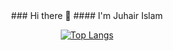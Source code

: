 <div align="center">
### Hi there 👋
#### I'm Juhair Islam

[![Top Langs](https://github-readme-stats.vercel.app/api/top-langs/?username=Error6251&layout=compact&show_icons=true&theme=radical)](https://github.com/anuraghazra/github-readme-stats)

</div>
